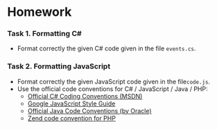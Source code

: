 # Homework


### Task 1. Formatting C<span>#</span>
*	Format correctly the given C# code given in the file `events.cs`.

### Task 2. Formatting JavaScript
*	Format correctly the given JavaScript code given in the file`code.js`.
*	Use the official code conventions for C# / JavaScript / Java / PHP:
	- [Official C# Coding Conventions (MSDN)](https://msdn.microsoft.com/en-us/library/ff926074.aspx)
	- [Google JavaScript Style Guide](http://google-styleguide.googlecode.com/svn/trunk/javascriptguide.xml?showone=Code_formatting)
	- [Official Java Code Conventions (by Oracle)](http://www.oracle.com/technetwork/java/javase/documentation/codeconvtoc-136057.html)
	- [Zend code convention for PHP](http://framework.zend.com/manual/1.12/en/coding-standard.html)